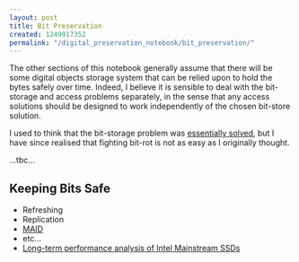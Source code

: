 ```yaml
---
layout: post
title: Bit Preservation
created: 1249917352
permalink: "/digital_preservation_notebook/bit_preservation/"
---
```

The other sections of this notebook generally assume that there will be some digital objects storage system that can be relied upon to hold the bytes safely over time. Indeed, I believe it is sensible to deal with the bit-storage and access problems separately, in the sense that any access solutions should be designed to work independently of the chosen bit-store solution. 

I used to think that the bit-storage problem was [essentially solved](/2008/06/27/science_digital_preservation), but I have since realised that fighting bit-rot is not as easy as I originally thought.

...tbc...

Keeping Bits Safe
-----------------

 * Refreshing
 * Replication
 * [MAID](http://en.wikipedia.org/wiki/Massive_array_of_idle_disks)
 * etc...
 * [Long-term performance analysis of Intel Mainstream SSDs](http://www.pcper.com/article.php?aid=669)

